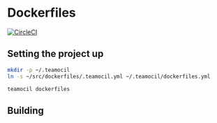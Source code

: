 # Dockerfiles

[![CircleCI](https://circleci.com/gh/OhMyMndy/dockerfiles.svg?style=svg)](https://circleci.com/gh/OhMyMndy/dockerfiles)

## Setting the project up

```bash
mkdir -p ~/.teamocil
ln -s ~/src/dockerfiles/.teamocil.yml ~/.teamocil/dockerfiles.yml

teamocil dockerfiles
```

## Building


